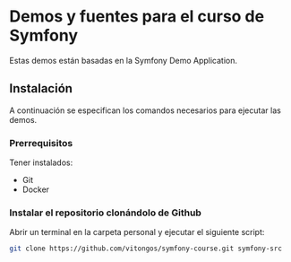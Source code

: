 # Demos y fuentes para el curso de Symfony

Estas demos están basadas en la Symfony Demo Application.

## Instalación

A continuación se especifican los comandos necesarios para ejecutar las demos.

### Prerrequisitos

Tener instalados:

- Git
- Docker

### Instalar el repositorio clonándolo de Github

Abrir un terminal en la carpeta personal y ejecutar el siguiente script:

```bash
git clone https://github.com/vitongos/symfony-course.git symfony-src
```

